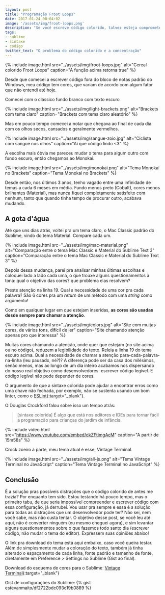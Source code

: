 ```yaml
---
layout: post
title: "Programação Froot Loops"
date: 2017-01-24 00:04:02
image: '/assets/img/froot-loops.png'
description: "Se você escreve código colorido, talvez esteja comprometendo sua concentração com cores em excesso."
tags:
- sublime
- sintaxe
- codigo
twitter_text: "O problema do código colorido e a concentração"
---
```


{% include image.html src="../assets/img/froot-loops.jpg" alt="Cereal colorido Froot Loops" caption="A função acima retorna true" %}

Desde que comecei a escrever código fora do bloco de notas padrão do Windows, meu código tem cores, que variam de acordo com algum fator que não entendi até hoje.

Comecei com o clássico fundo branco com texto escuro

{% include image.html src="../assets/img/light-brackets.png" alt="Brackets com tema claro" caption="Brackets com tema claro aleatório" %}

Mas em pouco tempo comecei a notar que chegava ao final de cada dia com os olhos secos, cansados e geralmente vermelhos.

{% include image.html src="../assets/img/sangue-zoio.jpg" alt="Ciclista com sangue nos olhos" caption="Ai que código lindo <3" %}

A escolha mais óbvia me pareceu mudar o tema para algum outro com fundo escuro, então chegamos ao Monokai.

{% include image.html src="../assets/img/monokai.png" alt="Tema Monokai no Brackets" caption="Tema Monokai no Brackets" %}

Desde então, nos últimos 3 anos, tenho vagado entre uma infinidade de temas a cada 6 meses em média. Fundo menos preto (Cobalt), cores menos brilhantes (Material), mas nunca fiquei completamente satisfeito com nenhum, tanto que quando tinha tempo de procurar outro, acabava mudando.

## A gota d'água

Até que uns dias atrás, voltei pra um tema claro, o Mac Classic padrão do Sublime, vindo do tema Material. Compare cada um.

{% include image.html src="../assets/img/mac-material.png" alt="Comparação entre o tema Mac Classic e Material do Sublime Text 3" caption="Comparação entre o tema Mac Classic e Material do Sublime Text 3" %}

Depois dessa mudança, parei pra analisar minhas últimas escolhas e coloquei lado a lado cada uma, o que trouxe alguns questionamentos à tona: qual o objetivo das cores? que problema elas resolvem?

Preste atenção na linha 19. Qual a necessidade de uma cor pra cada palavra? São 6 cores pra um *return* de um método com uma *string* como argumento!

Como em qualquer lugar em que estejam inseridas, **as cores são usadas desde sempre para chamar a atenção**.

{% include image.html src="../assets/img/colors.jpg" alt="Site com muitas cores, de vários tons, difícil de ler" caption="Site chamando atenção apenas pro que interessa" %}

Muitas cores chamando a atenção, onde quer que estejam (no site acima ou no código), reduzem a legibilidade do texto. Releia a linha 19 do tema escuro acima. Qual a necessidade de chamar a atenção para-cada-palavra-na-linha (leu pausado, né?)? A diferença pode ser da casa dos milésimos, senão menos, mas ao longo de um dia inteiro acabamos nos dispersando do nosso real objetivo como desenvolvedores: escrever código legível. E código legível não pode depender de cores.

O argumento de que a sintaxe colorida pode ajudar a encontrar erros como uma chave não fechada, por exemplo, não se sustenta usando um bom linter, como o [ESLint](http://eslint.org){:target="_blank"}.

O Douglas Crockford falou sobre isso um tempo atrás:

> [sintaxe colorida] É algo que está nos editores e IDEs para tornar fácil a programação para crianças do jardim de infância.

{% include video.html src="https://www.youtube.com/embed/dkZFtimgAcM" caption="A partir de 15m58s" %}

Crock zoeiro à parte, meu tema atual é esse, Vintage Terminal.

{% include image.html src="../assets/img/all-js.png" alt="Tema Vintage Terminal no JavaScript" caption="Tema Vintage Terminal no JavaScript" %}

## Conclusão

É a solução pras possíveis distrações que o código colorido de antes me trazia? Por enquanto tem sido. Estou testando há pouco tempo, mas o primeiro tabu, de que seria impossível compreender e escrever código com essa configuração, já derrubei. Vou usar pra sempre e essa é a solução para todas as distrações que um desenvolvedor pode ter? Não sei, nem você sabe, mas não custa tentar. O objetivo desse post, se você leu até aqui, não é converter ninguém (eu mesmo cheguei agora), e sim levantar alguns questionamentos sobre o que fazemos todo santo dia (escrever código, não mudar o tema do editor). Expressem suas opiniões abaixo!

O link pra download do tema está aqui embaixo, caso você queira testar. Além de simplesmente mudar a coloração do texto, também já tinha alterado o espaçamento de cada linha, fonte padrão e tamanho de fonte, diretamente em Preference > Settings no Sublime (Gist ao final).

Download do esquema de cores para o Sublime: [Vintage Terminal](https://packagecontrol.io/packages/Color%20Scheme%20-%20Vintage%20Terminal){:target="_blank"}

Gist de configurações do Sublime: {% gist estevanmaito/df2722bdc093c19b0889 %}